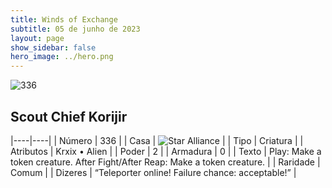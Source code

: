```yaml
---
title: Winds of Exchange
subtitle: 05 de junho de 2023
layout: page
show_sidebar: false
hero_image: ../hero.png
---
```


![336](https://mastervault-storage-prod.s3.amazonaws.com/media/card_front/en/600_336_3ea484165bfb_en.png)


## Scout Chief Korijir

|----|----|
| Número | 336 |
| Casa | ![Star Alliance](https://archonarcana.com/images/thumb/7/7d/Star_Alliance.png/22px-Star_Alliance.png "Aliança Estelar") |
| Tipo | Criatura |
| Atributos | Krxix • Alien |
| Poder | 2 |
| Armadura | 0 |
| Texto | Play: Make a token creature. After Fight/After Reap: Make a token creature.  |
| Raridade | Comum |
| Dizeres | “Teleporter online! Failure chance: acceptable!”  |
